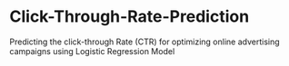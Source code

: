 # Click-Through-Rate-Prediction
Predicting the click-through Rate (CTR) for optimizing online advertising campaigns using Logistic Regression Model
